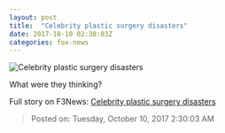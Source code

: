 ```yaml
---
layout: post
title:  "Celebrity plastic surgery disasters"
date: 2017-10-10 02:30:03Z
categories: fox-news
---
```


![Celebrity plastic surgery disasters](http://img.wcdn.co.il/f_auto,w_1200,t_54/ar_1.91,c_fill,g_auto/l_black_line,g_south,w_1.0,h_0.1,fl_relative,o_90/g_south_east,x_15,y_12,l_logo2,w_250/2/4/8/1/2481714-46.jpg)

What were they thinking?


Full story on F3News: [Celebrity plastic surgery disasters](http://www.f3nws.com/n/hGuXWH)

> Posted on: Tuesday, October 10, 2017 2:30:03 AM
